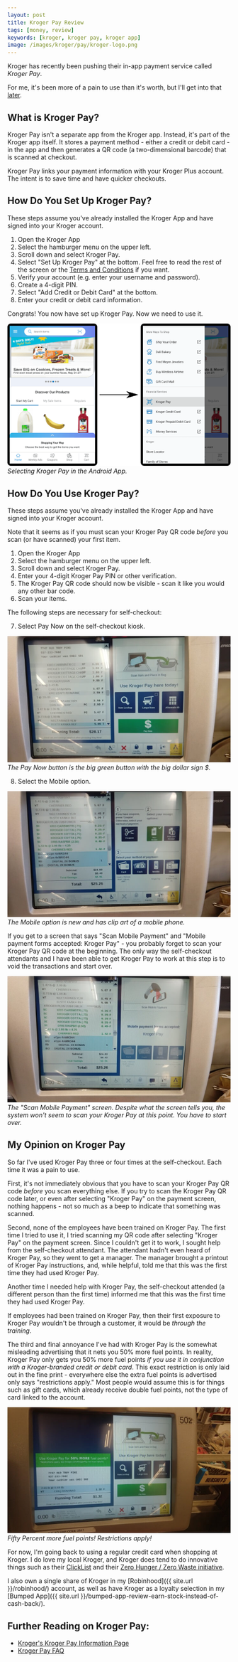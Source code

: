```yaml
---
layout: post
title: Kroger Pay Review
tags: [money, review]
keywords: [kroger, kroger pay, kroger app]
image: /images/kroger/pay/kroger-logo.png
---
```


Kroger has recently been pushing their in-app payment service called *Kroger Pay*.

For me, it's been more of a pain to use than it's worth, but I'll get into that [later](#my-opinion-on-kroger-pay).

## What is Kroger Pay?

Kroger Pay isn't a separate app from the Kroger app. Instead, it's part of the Kroger app itself. It stores a payment method - either a credit or debit card - in the app and then generates a QR code (a  two-dimensional barcode) that is scanned at checkout.

Kroger Pay links your payment information with your Kroger Plus account. The intent is to save time and have quicker checkouts.

## How Do You Set Up Kroger Pay?

These steps assume you've already installed the Kroger App and have signed into your Kroger account.

1. Open  the Kroger App
2. Select the hamburger menu on the upper left.
3. Scroll down and select Kroger Pay.
4. Select "Set Up Kroger Pay" at the bottom. Feel free to read the rest of the screen or the [Terms and Conditions](https://www.kroger.com/topic/terms-and-conditions-10) if you want.
5. Verify your account (e.g. enter your username and password).
6. Create a 4-digit PIN.
7. Select "Add Credit or Debit Card" at the bottom.
8. Enter your credit or debit card information.

Congrats! You now have set up Kroger Pay. Now we need to use it.

![Selecting Kroger Pay in the Android App.](/images/kroger/pay/choosing-kroger-pay.png)
*Selecting Kroger Pay in the Android App.*

## How Do You Use Kroger Pay?

These steps assume you've already installed the Kroger App and have signed into your Kroger account.

Note that it seems as if you must scan your Kroger Pay QR code *before* you scan (or have scanned) your first item.

1. Open the Kroger App
2. Select the hamburger menu on the upper left.
3. Scroll down and select Kroger Pay.
4. Enter your 4-digit Kroger Pay PIN or other verification.
5. The Kroger Pay QR code should now be visible - scan it like you would any other bar code.
6. Scan your items.

The following steps are necessary for self-checkout:

7. Select Pay Now on the self-checkout kiosk.

![The Pay Now button is the big green button with the big dollar sign $.](/images/kroger/pay/pay-now-button.jpg)
*The Pay Now button is the big green button with the big dollar sign $.*

8. Select the Mobile option.

![The Mobile option is new and has clip art of a mobile phone.](/images/kroger/pay/mobile-button.jpg)
*The Mobile option is new and has clip art of a mobile phone.*

If you get to a screen that says "Scan Mobile Payment" and "Mobile payment forms accepted: Kroger Pay" - you probably forget to scan your Kroger Pay QR code at the beginning. The only way the self-checkout attendants and I have been able to get Kroger Pay to work at this step is to void the transactions and start over.

![The "Scan Mobile Payment" screen.](/images/kroger/pay/kroger-pay-screen.jpg)
*The "Scan Mobile Payment" screen. Despite what the screen tells you, the system won't seem to scan your Kroger Pay at this point. You have to start over.*

## My Opinion on Kroger Pay

So far I've used Kroger Pay three or four times at the self-checkout. Each time it was a pain to use.

First, it's not immediately obvious that you have to scan your Kroger Pay QR code *before* you scan everything else. If you try to scan the Kroger Pay QR code later, or even after selecting "Kroger Pay" on the payment screen, nothing happens - not so much as a beep to indicate that something was scanned.

Second, none of the employees have been trained on Kroger Pay. The first time I tried to use it, I tried scanning my QR code after selecting "Kroger Pay" on the payment screen. Since I couldn't get it to work, I sought help from the self-checkout attendant. The attendant hadn't even heard of Kroger Pay, so they went to get a manager. The manager brought a printout of Kroger Pay instructions, and, while helpful, told me that this was the first time they had used Kroger Pay.

Another time I needed help with Kroger Pay, the self-checkout attended (a different person than the first time) informed me that this was the first time they had used Kroger Pay.

If employees had been trained on Kroger Pay, then their first exposure to Kroger Pay wouldn't be through a customer, it would be *through the training*.

The third and final annoyance I've had with Kroger Pay is the somewhat misleading advertising that it nets you 50% more fuel points. In reality, Kroger Pay only gets you 50% more fuel points *if you use it in conjunction with a Kroger-branded credit or debit card*. This exact restriction is only laid out in the fine print - everywhere else the extra fuel points is advertised only says "restrictions apply." Most people would assume this is for things such as gift cards, which already receive double fuel points, not the type of card linked to the account.

![Fifty Percent more fuel points! Restrictions apply!](/images/kroger/pay/fifty-percent-more-fuel-points.jpg)
*Fifty Percent more fuel points! Restrictions apply!*

For now, I'm going back to using a regular credit card when shopping at Kroger. I do love my local Kroger, and Kroger does tend to do innovative things such as their [ClickList](https://www.kroger.com/topic/clicklist) and their [Zero Hunger / Zero Waste initiative](https://www.kroger.com/f/zero-hunger-zero-waste).

I also own a single share of Kroger in my [Robinhood]({{ site.url }}/robinhood/) account, as well as have Kroger as a loyalty selection in my [Bumped App]({{ site.url }}/bumped-app-review-earn-stock-instead-of-cash-back/).

## Further Reading on Kroger Pay:

* [Kroger's Kroger Pay Information Page](https://www.kroger.com/d/kroger-mobile-pay)
* [Kroger Pay FAQ](https://www.kroger.com/f/kroger-mobile-pay-faqs)
